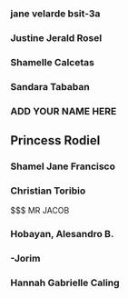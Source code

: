 ### jane velarde bsit-3a
### Justine Jerald Rosel
### Shamelle Calcetas
### Sandara Tababan

### ADD YOUR NAME HERE
## Princess Rodiel
### Shamel Jane Francisco
### Christian Toribio

$$$ MR JACOB

### Hobayan, Alesandro B.
### -Jorim
### Hannah Gabrielle Caling

